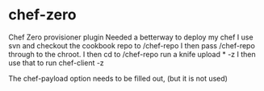 chef-zero
=========

Chef Zero provisioner plugin
Needed a betterway to deploy my chef
I use svn and checkout the cookbook repo to /chef-repo
I then pass /chef-repo through to the chroot.
I then cd to /chef-repo run a knife upload * -z
I then use that to run chef-client -z

The chef-payload option needs to be filled out, (but it is not used)
